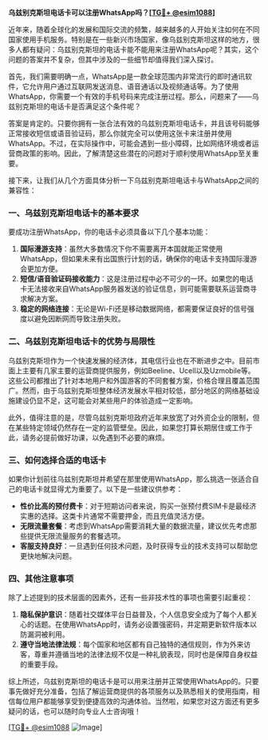 **乌兹别克斯坦电话卡可以注册WhatsApp吗？[[TG💪+ @esim1088](https://t.me/s/esim1088)]**

近年来，随着全球化的发展和国际交流的频繁，越来越多的人开始关注如何在不同国家使用手机服务。特别是在一些新兴市场国家，像乌兹别克斯坦这样的地方，很多人都有疑问：乌兹别克斯坦的电话卡能不能用来注册WhatsApp呢？其实，这个问题的答案并不复杂，但其中涉及的一些细节却值得我们深入探讨。

首先，我们需要明确一点，WhatsApp是一款全球范围内非常流行的即时通讯软件，它允许用户通过互联网发送消息、语音通话以及视频通话等。为了使用WhatsApp，你需要一个有效的手机号码来完成注册过程。那么，问题来了——乌兹别克斯坦的电话卡是否满足这个条件呢？

答案是肯定的。只要你拥有一张合法有效的乌兹别克斯坦电话卡，并且该号码能够正常接收短信或语音验证码，那么你就完全可以使用这张卡来注册并使用WhatsApp。不过，在实际操作中，可能会遇到一些小障碍，比如网络环境或者运营商政策的影响。因此，了解清楚这些潜在的问题对于顺利使用WhatsApp至关重要。

接下来，让我们从几个方面具体分析一下乌兹别克斯坦电话卡与WhatsApp之间的兼容性：

### **一、乌兹别克斯坦电话卡的基本要求**
要成功注册WhatsApp，你的电话卡必须具备以下几个基本功能：
1. **国际漫游支持**：虽然大多数情况下你不需要离开本国就能正常使用WhatsApp，但如果未来有出国旅行计划的话，确保你的电话卡支持国际漫游会更加方便。
2. **短信/语音验证码接收能力**：这是注册过程中必不可少的一环。如果您的电话卡无法接收来自WhatsApp服务器发送的验证信息，则可能需要联系运营商寻求解决方案。
3. **稳定的网络连接**：无论是Wi-Fi还是移动数据网络，都需要保证良好的信号强度以避免因断网而导致注册失败。

### **二、乌兹别克斯坦电话卡的优势与局限性**
乌兹别克斯坦作为一个快速发展的经济体，其电信行业也在不断进步之中。目前市面上主要有几家主要的运营商提供服务，例如Beeline、Ucell以及Uzmobile等。这些公司都推出了针对本地用户和外国游客的不同套餐方案，价格合理且覆盖范围广。然而，由于乌兹别克斯坦整体经济发展水平相对较低，部分地区的网络基础设施建设仍显不足，这可能会对某些用户的体验造成一定影响。

此外，值得注意的是，尽管乌兹别克斯坦政府近年来放宽了对外资企业的限制，但在某些特定领域仍然存在一定的监管壁垒。因此，如果您打算长期居住或工作于此，请务必提前做好功课，以免遇到不必要的麻烦。

### **三、如何选择合适的电话卡**
如果你计划前往乌兹别克斯坦并希望在那里使用WhatsApp，那么挑选一张适合自己的电话卡就显得尤为重要了。以下是一些建议供参考：
- **性价比高的预付费卡**：对于短期访问者来说，购买一张预付费SIM卡是最经济实惠的选择。这类卡片通常不需要押金，而且充值灵活方便。
- **无限流量套餐**：考虑到WhatsApp需要消耗大量的数据流量，建议优先考虑那些提供无限流量服务的套餐选项。
- **客服支持良好**：一旦遇到任何技术问题，及时获得专业的技术支持可以帮助您更快地解决问题。

### **四、其他注意事项**
除了上述提到的技术层面的因素外，还有一些非技术性的事项也需要引起重视：
1. **隐私保护意识**：随着社交媒体平台日益普及，个人信息安全成为了每个人都关心的话题。在使用WhatsApp时，请务必设置强密码，并定期更新软件版本以防漏洞被利用。
2. **遵守当地法律法规**：每个国家和地区都有自己独特的通信规则，作为外来访客，尊重并遵循当地的法律法规不仅是一种礼貌表现，同时也是保障自身权益的重要手段。

综上所述，乌兹别克斯坦的电话卡是可以用来注册并正常使用WhatsApp的。只要事先做好充分准备，包括了解运营商提供的各项服务以及熟悉相关的使用指南，相信每位用户都能够享受到便捷高效的沟通体验。当然啦，如果您对这方面还有更多疑问的话，也可以随时向专业人士咨询哦！

[[TG💪+ @esim1088](https://t.me/s/esim1088) ![Image](https://i.postimg.cc/4NQfJmqS/Snipaste-2025-05-13-00-14-12.png)]